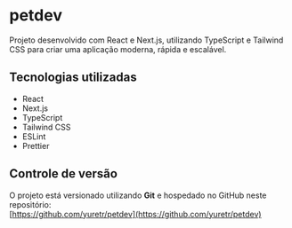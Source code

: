 # petdev

Projeto desenvolvido com React e Next.js, utilizando TypeScript e Tailwind CSS para criar uma aplicação moderna, rápida e escalável.

## Tecnologias utilizadas

- React  
- Next.js  
- TypeScript  
- Tailwind CSS  
- ESLint  
- Prettier  

## Controle de versão

O projeto está versionado utilizando **Git** e hospedado no GitHub neste repositório:  
[https://github.com/yuretr/petdev](https://github.com/yuretr/petdev)
